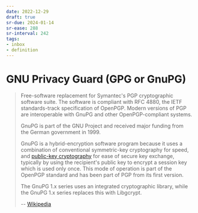 ```yaml
---
date: 2022-12-29
draft: true
sr-due: 2024-01-14
sr-ease: 288
sr-interval: 242
tags:
- inbox
- definition
---
```


# GNU Privacy Guard (GPG or GnuPG)

> Free-software replacement for Symantec's PGP cryptographic software suite. The
> software is compliant with RFC 4880, the IETF standards-track specification of
> OpenPGP. Modern versions of PGP are interoperable with GnuPG and other
> OpenPGP-compliant systems.
>
> GnuPG is part of the GNU Project and received major funding from the German
> government in 1999.
>
> GnuPG is a hybrid-encryption software program because it uses a combination of
> conventional symmetric-key cryptography for speed, and
> [public-key cryptography](./public-key%20cryptography.md)
> for ease of secure key exchange, typically by using the recipient's public key
> to encrypt a session key which is used only once. This mode of operation is
> part of the OpenPGP standard and has been part of PGP from its first version.
>
> The GnuPG 1.x series uses an integrated cryptographic library, while the GnuPG
> 1.x series replaces this with Libgcrypt.
>
> -- [Wikipedia](https://en.wikipedia.org/wiki/GNU_Privacy_Guard)